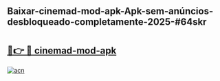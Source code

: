 ## Baixar-cinemad-mod-apk-Apk-sem-anúncios-desbloqueado-completamente-2025-#64skr

# <h2><a href="https://ainizakaria.my?title=cinemad-mod-apk&ref=22M">🔗👉 🔴 cinemad-mod-apk</a></h2>

[![acn](https://github.com/user-attachments/assets/0f9c940e-d8b0-45ae-aac7-cd30a18b3e1c)](https://ainizakaria.my?title=cinemad-mod-apk&ref=22M)

